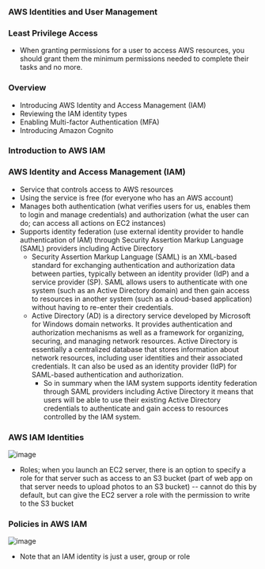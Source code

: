 ### AWS Identities and User Management

### Least Privilege Access

* When granting permissions for a user to access AWS resources, you should grant them the minimum permissions needed to complete their tasks and no more.

### Overview

* Introducing AWS Identity and Access Management (IAM)
* Reviewing the IAM identity types
* Enabling Multi-factor Authentication (MFA)
* Introducing Amazon Cognito

### Introduction to AWS IAM

### AWS Identity and Access Management (IAM)

* Service that controls access to AWS resources
* Using the service is free (for everyone who has an AWS account)
* Manages both authentication (what verifies users for us, enables them to login and manage credentials) and authorization (what the user can do; can access all actions on EC2 instances)
* Supports identity federation (use external identity provider to handle authentication of IAM) through Security Assertion Markup Language (SAML) providers including Active Directory
    * Security Assertion Markup Language (SAML) is an XML-based standard for exchanging authentication and authorization data between parties, typically between an identity provider (IdP) and a service provider (SP). SAML allows users to authenticate with one system (such as an Active Directory domain) and then gain access to resources in another system (such as a cloud-based application) without having to re-enter their credentials.
    * Active Directory (AD) is a directory service developed by Microsoft for Windows domain networks. It provides authentication and authorization mechanisms as well as a framework for organizing, securing, and managing network resources. Active Directory is essentially a centralized database that stores information about network resources, including user identities and their associated credentials. It can also be used as an identity provider (IdP) for SAML-based authentication and authorization.
       * So in summary when the IAM system supports identity federation through SAML providers including Active Directory it means that users will be able to use their existing Active Directory credentials to authenticate and gain access to resources controlled by the IAM system.

### AWS IAM Identities

![image](https://user-images.githubusercontent.com/114364831/214150754-82d6dff7-8ba3-4941-99de-bb7fe5fdfd15.png)

* Roles; when you launch an EC2 server, there is an option to specify a role for that server such as access to an S3 bucket (part of web app on that server needs to upload photos to an S3 bucket) -- cannot do this by default, but can give the EC2 server a role with the permission to write to the S3 bucket

### Policies in AWS IAM

![image](https://user-images.githubusercontent.com/114364831/214152148-cc913f6a-d5b1-48dc-b8b2-5256d1648876.png)

* Note that an IAM identity is just a user, group or role
